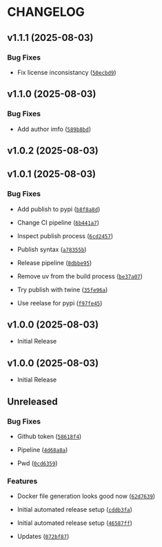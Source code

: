 # CHANGELOG

<!-- version list -->

## v1.1.1 (2025-08-03)

### Bug Fixes

- Fix license inconsistancy
  ([`50ecbd9`](https://github.com/syncable-dev/syncable-infra-gen-localAI/commit/50ecbd9c127098dbce43d5955f9ecbf09d4eb5a9))


## v1.1.0 (2025-08-03)

### Bug Fixes

- Add author imfo
  ([`589b8bd`](https://github.com/syncable-dev/syncable-infra-gen-localAI/commit/589b8bda7073d03a3f66270eb85177b2a8133015))


## v1.0.2 (2025-08-03)


## v1.0.1 (2025-08-03)

### Bug Fixes

- Add publish to pypi
  ([`b8f8a8d`](https://github.com/syncable-dev/syncable-infra-gen-localAI/commit/b8f8a8d7942bfab7b045f67ae26919d565c2b64f))

- Change CI pipeline
  ([`6b441a7`](https://github.com/syncable-dev/syncable-infra-gen-localAI/commit/6b441a7710d9bec71a5c89bb9821deed95862941))

- Inspect publish process
  ([`6cd2457`](https://github.com/syncable-dev/syncable-infra-gen-localAI/commit/6cd2457b1ebf04a9bef0effcb3c92253bf23c31f))

- Publish syntax
  ([`a78355b`](https://github.com/syncable-dev/syncable-infra-gen-localAI/commit/a78355b9a339e0cee5a33281e200e368c54a55aa))

- Release pipeline
  ([`8dbbe95`](https://github.com/syncable-dev/syncable-infra-gen-localAI/commit/8dbbe95259088a216f4ba69caaac398a43300696))

- Remove uv from the build process
  ([`be37a07`](https://github.com/syncable-dev/syncable-infra-gen-localAI/commit/be37a076bfe4b71ac7530fbd8daa7db002c1ba4a))

- Try publish with twine
  ([`35fe96a`](https://github.com/syncable-dev/syncable-infra-gen-localAI/commit/35fe96a401358b58d4a2eaea06a8fc21d9456a56))

- Use reelase for pypi
  ([`f97fe45`](https://github.com/syncable-dev/syncable-infra-gen-localAI/commit/f97fe4574d6070ec3fb209c8c3c0aa2c92fe10b2))


## v1.0.0 (2025-08-03)

- Initial Release

## v1.0.0 (2025-08-03)

- Initial Release

## Unreleased

### Bug Fixes

- Github token
  ([`58618f4`](https://github.com/syncable-dev/syncable-infra-gen-localAI/commit/58618f410b6777fec84d6aae75c173dea3def26d))

- Pipeline
  ([`4d68a8a`](https://github.com/syncable-dev/syncable-infra-gen-localAI/commit/4d68a8a4636fbc23432693350ace3740c055713a))

- Pwd
  ([`0cd6359`](https://github.com/syncable-dev/syncable-infra-gen-localAI/commit/0cd635994b651a99295c6cb05072e8936c0e58ab))

### Features

- Docker file generation looks good now
  ([`62d7639`](https://github.com/syncable-dev/syncable-infra-gen-localAI/commit/62d763980e5154b5ab0b791041b4aa76cd355999))

- Initial automated release setup
  ([`cddb3fa`](https://github.com/syncable-dev/syncable-infra-gen-localAI/commit/cddb3fa6cff6aa68a48dabeacc64cc9323456393))

- Initial automated release setup
  ([`46587ff`](https://github.com/syncable-dev/syncable-infra-gen-localAI/commit/46587ff73c912fc86397adbed1f481ec75889904))

- Updates
  ([`072bf87`](https://github.com/syncable-dev/syncable-infra-gen-localAI/commit/072bf878112a1eeb6eefd01d7487e5e0de6b3774))
